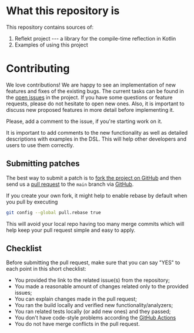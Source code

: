 # What this repository is

This repository contains sources of:
1. Reflekt project --- a library for the compile-time reflection in Kotlin
1. Examples of using this project

# Contributing

We love contributions!
We are happy to see an implementation of new features and fixes of the existing bugs.
The current tasks can be found in the [open issues](https://github.com/JetBrains-Research/reflekt/issues) in the project.
If you have some questions or feature requests, please do not hesitate to open new ones.
Also, it is important to discuss new proposed features in more detail before implementing it.

Please, add a comment to the issue, if you're starting work on it.

It is important to add comments to the new functionality as well as detailed descriptions with examples in the DSL.
This will help other developers and users to use them correctly.

## Submitting patches

The best way to submit a patch is to [fork the project on GitHub](https://help.github.com/articles/fork-a-repo/) 
and then send us a [pull request](https://help.github.com/articles/creating-a-pull-request/) 
to the `main` branch via [GitHub](https://github.com).

If you create your own fork, it might help to enable rebase by default
when you pull by executing
``` bash
git config --global pull.rebase true
```
This will avoid your local repo having too many merge commits
which will help keep your pull request simple and easy to apply.

## Checklist

Before submitting the pull request, make sure that you can say "YES" to each point in this short checklist:

- You provided the link to the related issue(s) from the repository;
- You made a reasonable amount of changes related only to the provided issues;
- You can explain changes made in the pull request;
- You ran the build locally and verified new functionality/analyzers;
- You ran related tests locally (or add new ones) and they passed;
- You don't have code-style problems according the [GitHub Actions](https://github.com/JetBrains-Research/reflekt/tree/master/.github/workflows)
- You do not have merge conflicts in the pull request.
